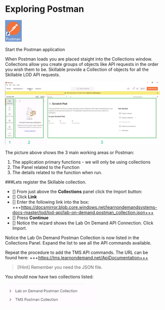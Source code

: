 # Exploring Postman

![image](images/2022-03-07_12-25-24.jpg)

Start the Postman application

When Postman loads you are placed staight into the Collections window.  Collections allow you create groups of objects like API requests in the order you wish them to be.  Skillable provide a Collection of objects for all the Skillable LOD API requests.  

![image](images/2022-03-07_12-33-36.jpg)

The picture above shows the 3 main working areas or Postman:

1. The application primary functions - we will only be using collections
1. The Panel related to the Function
1. The details related to the function when run.

###Lets register the Skillable collection.

- [] From just above the **Collections** panel click the Import button:
- [] Click **Link**
- [] Enter the following link into the box: +++https://docsmirror.blob.core.windows.net/learnondemandsystems-docs-master/lod/lod-api/lab-on-demand.postman_collection.json+++
- [] Press **Continue**
- [] Notice the wizard shows the Lab On Demand API Connection.  Click Import.

Notice the Lab On Demand Postman Collection is now listed in the Collections Panel.  Expand the list to see all the API commands available.

Repeat the procedure to add the TMS API commands.  The URL can be found here: +++https://lms.learnondemand.net/ApiDocumentation+++

>[!Hint] Remember you need the JSON file.

You should now have two collections listed: 

![image](images/2022-03-07_12-52-28.jpg)
